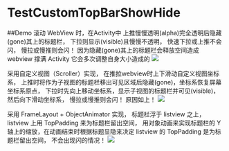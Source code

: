 # TestCustomTopBarShowHide

##Demo
滚动 WebView 时，在Activity中
上推慢慢透明(alpha)完全透明后隐藏(gone)其上的标题栏，
下拉则显示(visible)且慢慢不透明，
快速下拉或上推不会闪，
慢拉或慢推则会闪！
因为隐藏(gone)其上的标题栏会释放空间造成 webview 撑满 Activity 它会多次调整自身大小造成的
![](https://github.com/wzhnsc/TestCustomTopBarShowHide/blob/master/gif/show.gif)

采用自定义视图（Scroller）实现，
在推拉webview时上下滑动自定义视图坐标系，
上推时将作为子视图的标题栏移出可见区域后隐藏(gone)，坐标系恢复屏幕坐标系原点，
下拉时先向上移动坐标系，显示子视图的标题栏并可见(visible)，然后向下滑动坐标系，
慢拉或慢推则会闪！
原因如上！
![](https://github.com/wzhnsc/TestCustomTopBarShowHide/blob/master/gif/show2.gif)

采用 FrameLayout + ObjectAnimator 实现，
标题栏浮于 listview 之上，listview 上用 TopPadding 来为标题栏留出空间，
用对象动画来实现标题栏的 Y 轴上的缩放，在动画结束时根据标题显隐来决定 listview 的 TopPadding 是为标题栏留出空间，
不会出现闪的情况！
![](https://github.com/wzhnsc/TestCustomTopBarShowHide/blob/master/gif/show3.gif)
